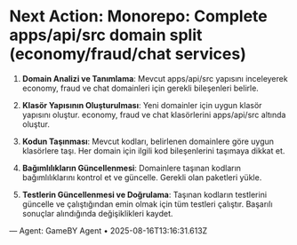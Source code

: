 # Next Action: Monorepo: Complete apps/api/src domain split (economy/fraud/chat services)

1. **Domain Analizi ve Tanımlama**: Mevcut apps/api/src yapısını inceleyerek economy, fraud ve chat domainleri için gerekli bileşenleri belirle.

2. **Klasör Yapısının Oluşturulması**: Yeni domainler için uygun klasör yapısını oluştur. economy, fraud ve chat klasörlerini apps/api/src altında oluştur.

3. **Kodun Taşınması**: Mevcut kodları, belirlenen domainlere göre uygun klasörlere taşı. Her domain için ilgili kod bileşenlerini taşımaya dikkat et.

4. **Bağımlılıkların Güncellenmesi**: Domainlere taşınan kodların bağımlılıklarını kontrol et ve güncelle. Gerekli olan paketleri yükle.

5. **Testlerin Güncellenmesi ve Doğrulama**: Taşınan kodların testlerini güncelle ve çalıştığından emin olmak için tüm testleri çalıştır. Başarılı sonuçlar alındığında değişiklikleri kaydet.

— Agent: GameBY Agent • 2025-08-16T13:16:31.613Z

